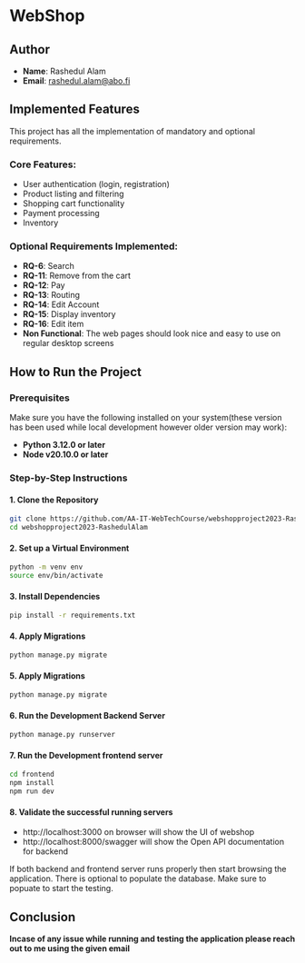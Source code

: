 # WebShop

## Author
- **Name**: Rashedul Alam
- **Email**: rashedul.alam@abo.fi

## Implemented Features
This project has all the implementation of mandatory and optional requirements.

### Core Features:
- User authentication (login, registration)
- Product listing and filtering
- Shopping cart functionality
- Payment processing
- Inventory

### Optional Requirements Implemented:
- **RQ-6**: Search
- **RQ-11**: Remove from the cart
- **RQ-12**: Pay
- **RQ-13**: Routing
- **RQ-14**: Edit Account
- **RQ-15**: Display inventory
- **RQ-16**: Edit item
- **Non Functional**: The web pages should look nice and easy to use on regular desktop screens

## How to Run the Project

### Prerequisites
Make sure you have the following installed on your system(these version has been used while local development however older version may work):
- **Python  3.12.0 or later**
- **Node v20.10.0 or later**

### Step-by-Step Instructions

#### 1. Clone the Repository
```bash
git clone https://github.com/AA-IT-WebTechCourse/webshopproject2023-RashedulAlam
cd webshopproject2023-RashedulAlam
```
#### 2. Set up a Virtual Environment
```bash
python -m venv env
source env/bin/activate
```
#### 3. Install Dependencies
```bash
pip install -r requirements.txt
```

#### 4. Apply Migrations
```bash
python manage.py migrate
```

#### 5. Apply Migrations
```bash
python manage.py migrate
```
#### 6. Run the Development Backend Server
```bash
python manage.py runserver
```
#### 7. Run the Development frontend server
```bash
cd frontend
npm install
npm run dev
```
#### 8. Validate the successful running servers 
- http://localhost:3000 on browser will show the UI of webshop 
- http://localhost:8000/swagger will show the Open API documentation for backend

If both backend and frontend server runs properly then start browsing the application. There is optional to populate the database. Make sure to popuate to start the testing. 

## Conclusion

**Incase of any issue while running and testing the application please reach out to me using the given email**
